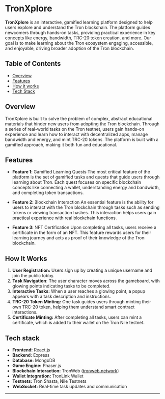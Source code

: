 # TronXplore

**TronXplore** is an interactive, gamified learning platform designed to help users explore and understand the Tron blockchain. The platform guides newcomers through hands-on tasks, providing practical experience in key concepts like energy, bandwidth, TRC-20 token creation, and more. Our goal is to make learning about the Tron ecosystem engaging, accessible, and enjoyable, driving broader adoption of the Tron blockchain.

## Table of Contents
- [Overview](#overview)
- [Features](#features)
- [How it works](#how-it-works)
- [Tech Stack](#tech-stack)



## Overview

TronXplore is built to solve the problem of complex, abstract educational materials that hinder new users from adopting the Tron blockchain. Through a series of real-world tasks on the Tron testnet, users gain hands-on experience and learn how to interact with decentralized apps, manage bandwidth and energy, and mint TRC-20 tokens. The platform is built with a gamified approach, making it both fun and educational.

## Features
-   **Feature 1**: Gamified Learning Quests The most critical feature of the platform is the set of gamified tasks and quests that guide users through learning about Tron. Each quest focuses on specific blockchain concepts like connecting a wallet, understanding energy and bandwidth, and completing token transactions.
    
-   **Feature 2**: Blockchain Interaction An essential feature is the ability for users to interact with the Tron blockchain through tasks such as sending tokens or viewing transaction hashes. This interaction helps users gain practical experience with real blockchain functions.    

 - **Feature 3**: NFT Certification Upon completing all tasks, users receive a certificate in the form of an NFT. This feature rewards users for their learning journey and acts as proof of their knowledge of the Tron blockchain.

## How It Works
1. **User Registration:** Users sign up by creating a unique username and join the public lobby.
2. **Task Navigation:** The user character moves across the gameboard, with glowing points indicating tasks to be completed.
3. **Interactive Tasks:** When a user reaches a glowing point, a popup appears with a task description and instructions.
4. **TRC-20 Token Minting:** One task guides users through minting their own TRC-20 token, helping them understand smart contract interactions.
5. **Certificate Minting:** After completing all tasks, users can mint a certificate, which is added to their wallet on the Tron Nile testnet.

## Tech stack

-   **Frontend:** React.js
-   **Backend:** Express
-   **Database:** MongoDB
-   **Game Engine:** Phaser.js
-   **Blockchain Interaction:** TronWeb ([tronweb.network](https://tronweb.network/))
-   **Wallet Integration:** TronLink Wallet
-   **Testnets:** Tron Shasta, Nile Testnets
-   **WebSocket:** Real-time task updates and communication

-------------------------------------


